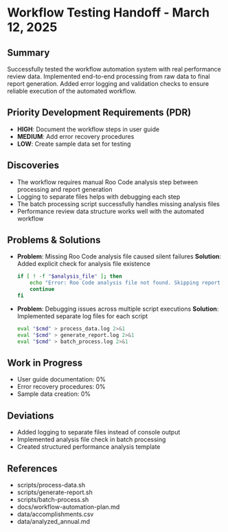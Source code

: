 # Workflow Testing Handoff - March 12, 2025

## Summary
Successfully tested the workflow automation system with real performance review data. Implemented end-to-end processing from raw data to final report generation. Added error logging and validation checks to ensure reliable execution of the automated workflow.

## Priority Development Requirements (PDR)
- **HIGH**: Document the workflow steps in user guide
- **MEDIUM**: Add error recovery procedures
- **LOW**: Create sample data set for testing

## Discoveries
- The workflow requires manual Roo Code analysis step between processing and report generation
- Logging to separate files helps with debugging each step
- The batch processing script successfully handles missing analysis files
- Performance review data structure works well with the automated workflow

## Problems & Solutions
- **Problem**: Missing Roo Code analysis file caused silent failures
  **Solution**: Added explicit check for analysis file existence
  ```bash
  if [ ! -f "$analysis_file" ]; then
      echo "Error: Roo Code analysis file not found. Skipping report generation."
      continue
  fi
  ```

- **Problem**: Debugging issues across multiple script executions
  **Solution**: Implemented separate log files for each script
  ```bash
  eval "$cmd" > process_data.log 2>&1
  eval "$cmd" > generate_report.log 2>&1
  eval "$cmd" > batch_process.log 2>&1
  ```

## Work in Progress
- User guide documentation: 0%
- Error recovery procedures: 0%
- Sample data creation: 0%

## Deviations
- Added logging to separate files instead of console output
- Implemented analysis file check in batch processing
- Created structured performance analysis template

## References
- scripts/process-data.sh
- scripts/generate-report.sh
- scripts/batch-process.sh
- docs/workflow-automation-plan.md
- data/accomplishments.csv
- data/analyzed_annual.md